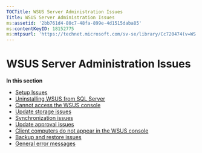 ```yaml
---
TOCTitle: WSUS Server Administration Issues
Title: WSUS Server Administration Issues
ms:assetid: '2bb761d4-80c7-48fa-899e-4d1515daba85'
ms:contentKeyID: 18152775
ms:mtpsurl: 'https://technet.microsoft.com/sv-se/library/Cc720474(v=WS.10)'
---
```


WSUS Server Administration Issues
=================================

**In this section**

-   [Setup Issues](https://technet.microsoft.com/68068aba-9b37-45e1-b871-63c8b9911733)
-   [Uninstalling WSUS from SQL Server](https://technet.microsoft.com/9e205a3f-6459-40c5-9b52-bdfed707165e)
-   [Cannot access the WSUS console](https://technet.microsoft.com/298d6204-88a0-4a11-a4b9-a4adb4b3ca3a)
-   [Update storage issues](https://technet.microsoft.com/f7c31b39-b056-4ee5-9966-cd63b2ad16d8)
-   [Synchronization issues](https://technet.microsoft.com/5b2a029a-34bf-47ba-94e3-e0e93b4f825b)
-   [Update approval issues](https://technet.microsoft.com/334c88d4-3675-430d-81ff-524ac4179bec)
-   [Client computers do not appear in the WSUS console](https://technet.microsoft.com/b39704e0-a86d-4b3d-b8b1-4081cd78273c)
-   [Backup and restore issues](https://technet.microsoft.com/330e13bb-0048-4d95-a176-fdc7a6fd93c8)
-   [General error messages](https://technet.microsoft.com/e677317d-533b-41ce-96c5-4b9ad75cbf48)
